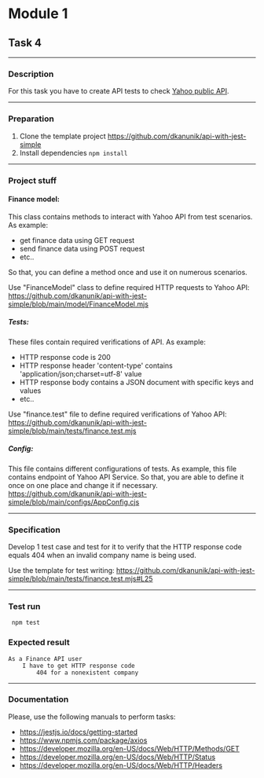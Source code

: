 # Module 1

## Task 4

---

### Description
For this task you have to create API tests to check
[Yahoo public API](https://query1.finance.yahoo.com/v8/finance/chart/AAPL?region=EQWEQWE&lang=en-US&includePrePost=false&interval=2m&range=1d&corsDomain=finance.yahoo.com&.tsrc=finance).

---

### Preparation
1. Clone the template project https://github.com/dkanunik/api-with-jest-simple
1. Install dependencies ```npm install```

---

### Project stuff

#### Finance model:
This class contains methods to interact with Yahoo API from test scenarios.
As example:
- get finance data using GET request
- send finance data using POST request
- etc..

So that, you can define a method once and use it on numerous scenarios.

Use "FinanceModel" class to define required HTTP requests to Yahoo API:
https://github.com/dkanunik/api-with-jest-simple/blob/main/model/FinanceModel.mjs

##### Tests:
These files contain required verifications of API. As example:
- HTTP response code is 200
- HTTP response header 'content-type' contains 'application/json;charset=utf-8' value
- HTTP response body contains a JSON document with specific keys and values
- etc..

Use "finance.test" file to define required verifications of Yahoo API:
https://github.com/dkanunik/api-with-jest-simple/blob/main/tests/finance.test.mjs

##### Config:
This file contains different configurations of tests.
As example, this file contains endpoint of Yahoo API Service.
So that, you are able to define it once on one place and change it if necessary.
https://github.com/dkanunik/api-with-jest-simple/blob/main/configs/AppConfig.cjs

--- 

### Specification
Develop 1 test case and test for it to verify that the HTTP response code equals 404 when an invalid
company name is being used.

Use the template for test writing: 
https://github.com/dkanunik/api-with-jest-simple/blob/main/tests/finance.test.mjs#L25

---

### Test run
``` npm test```

### Expected result
```
As a Finance API user
    I have to get HTTP response code
        404 for a nonexistent company
```

---

### Documentation
Please, use the following manuals to perform tasks:
- https://jestjs.io/docs/getting-started
- https://www.npmjs.com/package/axios
- https://developer.mozilla.org/en-US/docs/Web/HTTP/Methods/GET
- https://developer.mozilla.org/en-US/docs/Web/HTTP/Status
- https://developer.mozilla.org/en-US/docs/Web/HTTP/Headers

